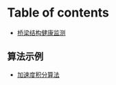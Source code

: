 # Table of contents

* [桥梁结构健康监测](README.md)

## 算法示例

* [加速度积分算法](suan-fa-shi-li/jia-su-du-ji-fen-suan-fa.md)

